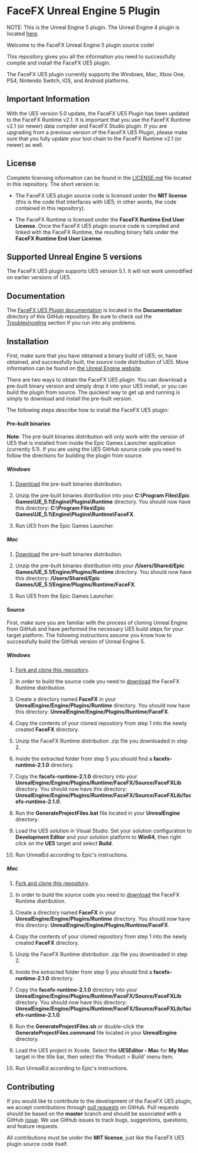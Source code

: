 FaceFX Unreal Engine 5 Plugin
=============================

NOTE: This is the Unreal Engine 5 plugin. The Unreal Engine 4 plugin is located [here](https://github.com/FaceFX/FaceFX-UE4).

Welcome to the FaceFX Unreal Engine 5 plugin source code!

This repository gives you all the information you need to successfully compile and install the FaceFX UE5 plugin.

The FaceFX UE5 plugin currently supports the Windows, Mac, Xbox One, PS4, Nintendo Switch, iOS, and Android platforms.

Important Information
---------------------

With the UE5 version 5.0 update, the FaceFX UE5 Plugin has been updated to the FaceFX Runtime v2.1. It is important that you use the FaceFX Runtime v2.1 (or newer) data compiler and FaceFX Studio plugin. If you are upgrading from a previous version of the FaceFX UE5 Plugin, please make sure that you fully update your tool chain to the FaceFX Runtime v2.1 (or newer) as well.

License
-------

Complete licensing information can be found in the [LICENSE.md](LICENSE.md) file located in this repository. The short version is:

- The FaceFX UE5 plugin source code is licensed under the **MIT license** (this is the code that interfaces with UE5; in other words, the code contained in this repository).

- The FaceFX Runtime is licensed under the **FaceFX Runtime End User License**. Once the FaceFX UE5 plugin source code is compiled and linked with the FaceFX Runtime, the resulting binary falls under the **FaceFX Runtime End User License**.

Supported Unreal Engine 5 versions
----------------------------------

The FaceFX UE5 plugin supports UE5 version 5.1. It will not work unmodified on earlier versions of UE5.

Documentation
-------------

The [FaceFX UE5 Plugin documentation](Documentation/Index.md) is located in the **Documentation** directory of this GitHub repository. Be sure to check out the [Troubleshooting](Documentation/Troubleshooting.md) section if you run into any problems.


Installation
------------

First, make sure that you have obtained a binary build of UE5; or, have obtained, and successfully built, the source code distribution of UE5. More information can be found on [the Unreal Engine website](https://www.unrealengine.com).

There are two ways to obtain the FaceFX UE5 plugin. You can download a pre-built binary version and simply drop it into your UE5 install, or you can build the plugin from source. The quickest way to get up and running is simply to download and install the pre-built version.

The following steps describe how to install the FaceFX UE5 plugin:

#### Pre-built binaries

**Note**: The pre-built binaries distribution will only work with the version of UE5 that is installed from inside the Epic Games Launcher application (currently 5.1). If you are using the UE5 GitHub source code you need to follow the directions for building the plugin from source.

##### Windows

1. [Download](https://unreal.facefx.com) the pre-built binaries distribution.

2. Unzip the pre-built binaries distribution into your **C:\Program Files\Epic Games\UE_5.1\Engine\Plugins\Runtime** directory. You should now have this directory: **C:\Program Files\Epic Games\UE_5.1\Engine\Plugins\Runtime\FaceFX**.

3. Run UE5 from the Epic Games Launcher.

##### Mac

1. [Download](https://unreal.facefx.com) the pre-built binaries distribution.

2. Unzip the pre-built binaries distribution into your **/Users/Shared/Epic Games/UE_5.1/Engine/Plugins/Runtime** directory. You should now have this directory: **/Users/Shared/Epic Games/UE_5.1/Engine/Plugins/Runtime/FaceFX**.

3. Run UE5 from the Epic Games Launcher.


#### Source

First, make sure you are familiar with the process of cloning Unreal Engine from GitHub and have performed the necessary UE5 build steps for your target platform. The following instructions assume you know how to successfully build the GitHub version of Unreal Engine 5.

##### Windows

1. [Fork and clone this repository](https://guides.github.com/activities/forking/).

2. In order to build the source code you need to [download](https://unreal.facefx.com) the FaceFX Runtime distribution.

3. Create a directory named **FaceFX** in your **UnrealEngine/Engine/Plugins/Runtime** directory. You should now have this directory: **UnrealEngine/Engine/Plugins/Runtime/FaceFX**.

4. Copy the contents of your cloned repository from step 1 into the newly created **FaceFX** directory.

5. Unzip the FaceFX Runtime distribution .zip file you downloaded in step 2.

6. Inside the extracted folder from step 5 you should find a **facefx-runtime-2.1.0** directory.

7. Copy the **facefx-runtime-2.1.0** directory into your **UnrealEngine/Engine/Plugins/Runtime/FaceFX/Source/FaceFXLib** directory. You should now have this directory: **UnrealEngine/Engine/Plugins/Runtime/FaceFX/Source/FaceFXLib/facefx-runtime-2.1.0**.

8. Run the **GenerateProjectFiles.bat** file located in your **UnrealEngine** directory.

9. Load the UE5 solution in Visual Studio. Set your solution configuration to **Development Editor** and your solution platform to **Win64**, then right click on the **UE5** target and select **Build**.

10. Run UnrealEd according to Epic's instructions.

##### Mac

1. [Fork and clone this repository](https://guides.github.com/activities/forking/).

2. In order to build the source code you need to [download](https://unreal.facefx.com) the FaceFX Runtime distribution.

3. Create a directory named **FaceFX** in your **UnrealEngine/Engine/Plugins/Runtime** directory. You should now have this directory: **UnrealEngine/Engine/Plugins/Runtime/FaceFX**.

4. Copy the contents of your cloned repository from step 1 into the newly created **FaceFX** directory.

5. Unzip the FaceFX Runtime distribution .zip file you downloaded in step 2.

6. Inside the extracted folder from step 5 you should find a **facefx-runtime-2.1.0** directory.

7. Copy the **facefx-runtime-2.1.0** directory into your **UnrealEngine/Engine/Plugins/Runtime/FaceFX/Source/FaceFXLib** directory. You should now have this directory: **UnrealEngine/Engine/Plugins/Runtime/FaceFX/Source/FaceFXLib/facefx-runtime-2.1.0**.

8. Run the **GenerateProjectFiles.sh** or double-click the **GenerateProjectFiles.command** file located in your **UnrealEngine** directory.

9. Load the UE5 project in Xcode. Select the **UE5Editor - Mac** for **My Mac** target in the title bar, then select the 'Product > Build' menu item.

10. Run UnrealEd according to Epic's instructions.

Contributing
------------

If you would like to contribute to the development of the FaceFX UE5 plugin, we accept contributions through [pull requests](https://help.github.com/articles/using-pull-requests/) on GitHub. Pull requests should be based on the **master** branch and should be associated with a GitHub [issue](https://help.github.com/articles/about-issues/). We use GitHub issues to track bugs, suggestions, questions, and feature requests.

All contributions must be under the **MIT license**, just like the FaceFX UE5 plugin source code itself.
